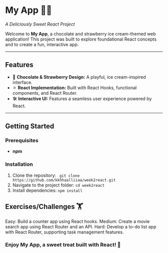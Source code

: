 # My App 🍫🍓  
*A Deliciously Sweet React Project*

Welcome to **My App**, a chocolate and strawberry ice cream-themed web application! This project was built to explore foundational React concepts and to create a fun, interactive app.

---

## Features  
- 🍫 **Chocolate & Strawberry Design:** A playful, ice cream-inspired interface.  
- ⚛️ **React Implementation:** Built with React Hooks, functional components, and React Router.  
- 🛠️ **Interactive UI:** Features a seamless user experience powered by React.

---

## Getting Started   

### Prerequisites  
- **npm**   

### Installation 
1. Clone the repository:
  ``` git clone https://github.com/kkhhaalliiaa/week2react.git```
3. Navigate to the project folder:
   ```cd week2react```
4. Install dependencies:
   ```npm install```

## Exercises/Challenges 🏋
Easy: Build a counter app using React hooks.
Medium: Create a movie search app using React Router and an API.
Hard: Develop a to-do list app with React Router, supporting task management features.

### Enjoy My App, a sweet treat built with React! 🍦
